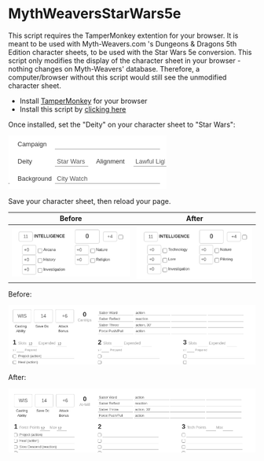 # MythWeaversStarWars5e
This script requires the TamperMonkey extention for your browser.
It is meant to be used with Myth-Weavers.com 's Dungeons & Dragons 5th Edition character sheets, to be used with the Star Wars 5e conversion. This script only modifies the display of the character
sheet in your browser - nothing changes on Myth-Weavers' database. Therefore, a computer/browser without this script would still see the unmodified character sheet.

- Install [TamperMonkey](https://www.tampermonkey.net/index.php?locale=en) for your browser
- Install this script by [clicking here](https://github.com/BlackPhoenix/MythWeaversStarWars5e/raw/refs/heads/main/MythWeaversStarWars5e.user.js)

Once installed, set the "Deity" on your character sheet to "Star Wars":

![Diety set to "Star Wars"](documentation/dietyStarWars.png)

Save your character sheet, then reload your page.

Before | After
--- | ---
![Skills before](documentation/SkillsBefore.png) | ![Skills after](documentation/SkillsAfter.png)

Before:

![Casting before](documentation/CastingBefore.png)

After:

![Casting after](documentation/CastingAfter.png)
